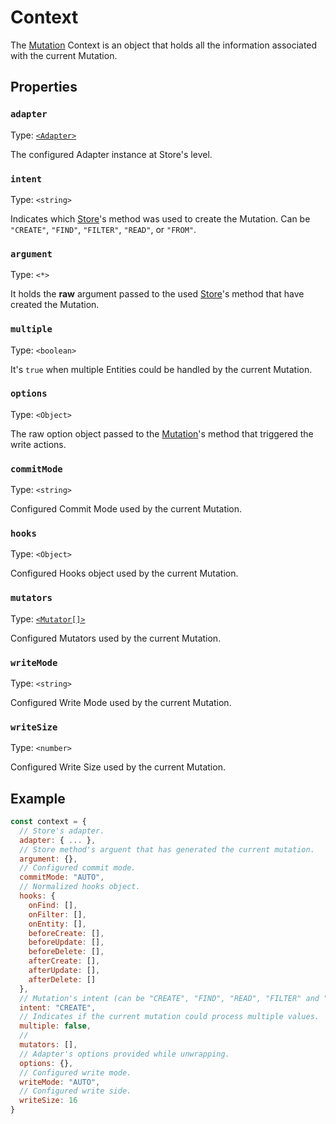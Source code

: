 # Context

The [Mutation](./mutation.md) Context is an object that holds all the information associated with the current Mutation.

## Properties

### `adapter`

Type: [`<Adapter>`](./adapter.md)

The configured Adapter instance at Store's level.

### `intent`

Type: `<string>`

Indicates which [Store](./store.md)'s method was used to create the Mutation. Can be `"CREATE"`, `"FIND"`, `"FILTER"`, `"READ"`, or `"FROM"`.

### `argument`

Type: `<*>`

It holds the **raw** argument passed to the used [Store](./store.md)'s method that have created the Mutation.

### `multiple`

Type: `<boolean>`

It's `true` when multiple Entities could be handled by the current Mutation.

### `options`

Type: `<Object>`

The raw option object passed to the [Mutation](./mutation.md)'s method that triggered the write actions.

### `commitMode`

Type: `<string>`

Configured Commit Mode used by the current Mutation.

### `hooks`

Type: `<Object>`

Configured Hooks object used by the current Mutation.

### `mutators`

Type: [`<Mutator[]>`](./mutator.md)

Configured Mutators used by the current Mutation.

### `writeMode`

Type: `<string>`

Configured Write Mode used by the current Mutation.

### `writeSize`

Type: `<number>`

Configured Write Size used by the current Mutation.

## Example

```javascript
const context = {
  // Store's adapter.
  adapter: { ... },
  // Store method's arguent that has generated the current mutation.
  argument: {},
  // Configured commit mode.
  commitMode: "AUTO",
  // Normalized hooks object.
  hooks: {
    onFind: [],
    onFilter: [],
    onEntity: [],
    beforeCreate: [],
    beforeUpdate: [],
    beforeDelete: [],
    afterCreate: [],
    afterUpdate: [],
    afterDelete: []
  },
  // Mutation's intent (can be "CREATE", "FIND", "READ", "FILTER" and "FROM").
  intent: "CREATE",
  // Indicates if the current mutation could process multiple values.
  multiple: false,
  //
  mutators: [],
  // Adapter's options provided while unwrapping.
  options: {},
  // Configured write mode.
  writeMode: "AUTO",
  // Configured write side.
  writeSize: 16
}
```
